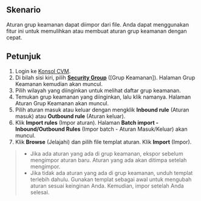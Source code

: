 ## Skenario
Aturan grup keamanan dapat diimpor dari file. Anda dapat menggunakan fitur ini untuk memulihkan atau membuat aturan grup keamanan dengan cepat.

## Petunjuk
1. Login ke [Konsol CVM](https://console.cloud.tencent.com/cvm/index).
2. Di bilah sisi kiri, pilih **[Security Group](https://console.cloud.tencent.com/cvm/securitygroup)** ([Grup Keamanan]). Halaman Grup Keamanan kemudian akan muncul.
3. Pilih wilayah yang diinginkan untuk melihat daftar grup keamanan.
4. Temukan grup keamanan yang diinginkan, lalu klik namanya. Halaman Aturan Grup Keamanan akan muncul.
5. Pilih aturan masuk atau keluar dengan mengklik **Inbound rule** (Aturan masuk) atau **Outbound rule** (Aturan keluar).
6. Klik **Import rules** (Impor aturan). Halaman **Batch import - Inbound/Outbound Rules** (Impor batch - Aturan Masuk/Keluar) akan muncul.
7. Klik **Browse** (Jelajahi) dan pilih file templat aturan. Klik **Import** (Impor).
> 
> - Jika ada aturan yang ada di grup keamanan, ekspor sebelum mengimpor aturan baru. Aturan yang ada akan ditimpa setelah mengimpor.
> - Jika tidak ada aturan yang ada di grup keamanan, unduh templat terlebih dahulu. Gunakan templat sebagai awal untuk mengubah aturan sesuai keinginan Anda. Kemudian, impor setelah Anda selesai.
> 




